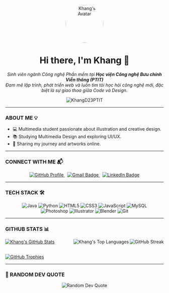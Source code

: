 <p align="center">
  <img src="https://sf-static.upanhlaylink.com/img/image_20251008d5eaa90c0748b78622473987c5c6bed3.jpg" alt="Khang's Avatar" width="120" style="border-radius: 50%;">
</p>

<h1 align="center">Hi there, I'm Khang 👋</h1>

<p align="center">
  <em>Sinh viên ngành Công nghệ Phần mềm tại <b>Học viện Công nghệ Bưu chính Viễn thông (PTIT)</b></em>
  <br>
  <em>Đam mê lập trình, phát triển web và luôn tìm tòi học hỏi công nghệ mới, đặc biệt là sự giao thoa giữa Code và Design.</em>
</p>

<p align="center">
  <img src="https://komarev.com/ghpvc/?username=KhangD23PTIT&label=Profile%20views&color=0e75b6&style=flat" alt="KhangD23PTIT" />
</p>

---

### ABOUT ME 💡
- 💻 Multimedia student passionate about illustration and creative design.<br>
- 📚 Studying Multimedia Design and exploring UI/UX.<br>
- 🎨 Sharing my journey and artworks online.

---

### CONNECT WITH ME 📬
<p align="center">
  <a href="https://github.com/KhangD23PTIT">
    <img src="https://img.shields.io/badge/GitHub-222222?style=for-the-badge&logo=github&logoColor=white" alt="GitHub Profile"/>
  </a>
  &nbsp;
  <a href="mailto:your-email@example.com">
    <img src="https://img.shields.io/badge/Gmail-D14836?style=for-the-badge&logo=gmail&logoColor=white" alt="Gmail Badge" />
  </a>
  &nbsp;
  <a href="https://www.linkedin.com/in/your-linkedin-username/" target="_blank">
    <img src="https://img.shields.io/badge/LinkedIn-0077B5?style=for-the-badge&logo=linkedin&logoColor=white" alt="LinkedIn Badge" />
  </a>
</p>

---

### TECH STACK 🛠️
<p align="center">
  <img src="https://img.shields.io/badge/Java-ED8B00?style=for-the-badge&logo=openjdk&logoColor=white" alt="Java"/>
  <img src="https://img.shields.io/badge/Python-3776AB?style=for-the-badge&logo=python&logoColor=white" alt="Python"/>
  <img src="https://img.shields.io/badge/HTML5-E34F26?style=for-the-badge&logo=html5&logoColor=white" alt="HTML5"/>
  <img src="https://img.shields.io/badge/CSS3-1572B6?style=for-the-badge&logo=css3&logoColor=white" alt="CSS3"/>
  <img src="https://img.shields.io/badge/JavaScript-F7DF1E?style=for-the-badge&logo=javascript&logoColor=black" alt="JavaScript"/>
  <img src="https://img.shields.io/badge/MySQL-4479A1?style=for-the-badge&logo=mysql&logoColor=white" alt="MySQL"/>
  <br>
  <img src="https://img.shields.io/badge/Adobe%20Photoshop-31A8FF.svg?style=for-the-badge&logo=Adobe%20Photoshop&logoColor=white" alt="Photoshop"/>
  <img src="https://img.shields.io/badge/Adobe%20Illustrator-FF9A00.svg?style=for-the-badge&logo=Adobe%20Illustrator&logoColor=white" alt="Illustrator"/>
  <img src="https://img.shields.io/badge/Blender-F5792A?style=for-the-badge&logo=blender&logoColor=white" alt="Blender"/>
  <img src="https://img.shields.io/badge/Git-F05032?style=for-the-badge&logo=git&logoColor=white" alt="Git"/>
</p>

---

### GITHUB STATS 📊

<p>
  <a href="https://git.io/streak-stats">
    <img align="right" src="https://github-readme-streak-stats.herokuapp.com/?user=KhangD23PTIT&theme=dark" alt="GitHub Streak"/>
  </a>
  <a href="https://github.com/anuraghazra/github-readme-stats">
    <img align="right" src="https://github-readme-stats.vercel.app/api/top-langs/?username=KhangD23PTIT&layout=compact&langs_count=6&theme=dark&title_color=D14836&icon_color=D14836&hide_border=true" alt="Khang's Top Languages"/>
  </a>
  
  <a href="https://github.com/anuraghazra/github-readme-stats">
    <img src="https://github-readme-stats.vercel.app/api?username=KhangD23PTIT&show_icons=true&theme=dark&include_all_commits=true&count_private=true&title_color=D14836&icon_color=D14836&hide_border=true" alt="Khang's GitHub Stats"/>
  </a>
</p>

<p>
  <br clear="all">
  <a href="https://github.com/ryo-ma/github-profile-trophy">
    <img src="https://github-profile-trophy.vercel.app/?username=KhangD23PTIT&theme=dark" alt="GitHub Trophies" />
  </a>
</p>

---

### 💭 RANDOM DEV QUOTE

<p align="center">
  <img src="https://quotes-github-readme.vercel.app/api?type=horizontal&theme=dark" alt="Random Dev Quote"/>
</p>

